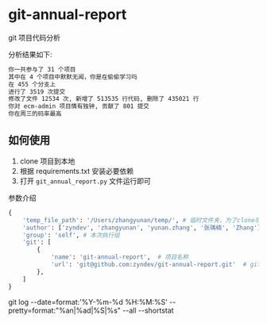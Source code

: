 # git-annual-report

git 项目代码分析

分析结果如下:

```bash
你一共参与了 31 个项目
其中在 4 个项目中默默无闻，你是在偷偷学习吗
在 455 个分支上
进行了 3519 次提交
修改了文件 12534 次, 新增了 513535 行代码, 删除了 435021 行
你对 ecm-admin 项目情有独钟, 贡献了 801 提交
你在周三的码率最高
```

## 如何使用

1. clone 项目到本地
1. 根据 requirements.txt 安装必要依赖
1. 打开 `git_annual_report.py` 文件运行即可

参数介绍
```python
{
    'temp_file_path': '/Users/zhangyunan/temp/', # 临时文件夹，为了clone项目和生成文件使用
    'author': ['zyndev', 'zhangyunan', 'yunan.zhang', '张瑀楠', 'Zhang'], # 你的git名称，用来分析自己的提交记录
    'group': 'self', # 本次执行组
    'git': [
        {   
            'name': 'git-annual-report',  # 项目名称
            'url': 'git@github.com:zyndev/git-annual-report.git'  # git 地址
        },
    ]
}
```


git log --date=format:'%Y-%m-%d %H:%M:%S' --pretty=format:"%an|%ad|%S|%s" --all --shortstat
